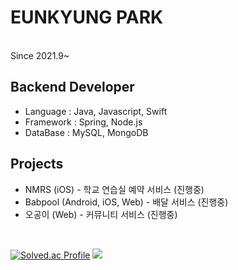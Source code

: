 # EUNKYUNG PARK


<br>
Since 2021.9~

## Backend Developer

- Language : Java, Javascript, Swift
- Framework : Spring, Node.js
- DataBase : MySQL, MongoDB

## Projects

- NMRS (iOS) - 학교 연습실 예약 서비스 (진행중)
- Babpool (Android, iOS, Web) - 배달 서비스 (진행중)
- 오공이 (Web) - 커뮤니티 서비스 (진행중)

<br>

<div align="start">


[![Solved.ac Profile](http://mazassumnida.wtf/api/v2/generate_badge?boj=dmsrud1501222)](https://solved.ac/dmsrud1501222/) <img src="http://mazandi.herokuapp.com/api?handle=dmsrud1501222&theme=dark"/>

<!--
**Coster97/Coster97** is a ✨ _special_ ✨ repository because its `README.md` (this file) appears on your GitHub profile.

Here are some ideas to get you started:

- 🔭 I’m currently working on ...
- 🌱 I’m currently learning ...
- 👯 I’m looking to collaborate on ...
- 🤔 I’m looking for help with ...
- 💬 Ask me about ...
- 📫 How to reach me: ...
- 😄 Pronouns: ...
- ⚡ Fun fact: ...
-->
